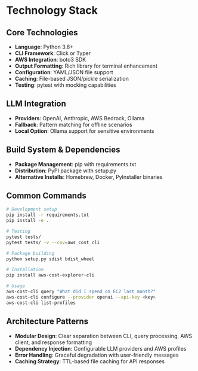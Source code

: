 # Technology Stack

## Core Technologies

- **Language**: Python 3.8+
- **CLI Framework**: Click or Typer
- **AWS Integration**: boto3 SDK
- **Output Formatting**: Rich library for terminal enhancement
- **Configuration**: YAML/JSON file support
- **Caching**: File-based JSON/pickle serialization
- **Testing**: pytest with mocking capabilities

## LLM Integration

- **Providers**: OpenAI, Anthropic, AWS Bedrock, Ollama
- **Fallback**: Pattern matching for offline scenarios
- **Local Option**: Ollama support for sensitive environments

## Build System & Dependencies

- **Package Management**: pip with requirements.txt
- **Distribution**: PyPI package with setup.py
- **Alternative Installs**: Homebrew, Docker, PyInstaller binaries

## Common Commands

```bash
# Development setup
pip install -r requirements.txt
pip install -e .

# Testing
pytest tests/
pytest tests/ -v --cov=aws_cost_cli

# Package building
python setup.py sdist bdist_wheel

# Installation
pip install aws-cost-explorer-cli

# Usage
aws-cost-cli query "What did I spend on EC2 last month?"
aws-cost-cli configure --provider openai --api-key <key>
aws-cost-cli list-profiles
```

## Architecture Patterns

- **Modular Design**: Clear separation between CLI, query processing, AWS client, and response formatting
- **Dependency Injection**: Configurable LLM providers and AWS profiles
- **Error Handling**: Graceful degradation with user-friendly messages
- **Caching Strategy**: TTL-based file caching for API responses
